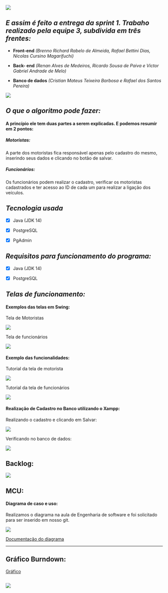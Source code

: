 ![](https://github.com/DevSlim001/PI_2020.2/blob/master/iconeFATEC.png)

## **_E assim é feito a entrega da sprint 1. Trabaho realizado pela equipe 3, subdivida em três frentes:_**

- **Front-end** *(Brenno Richard Rabelo de Almeida, Rafael Bettini Dias, Nicolas Cursino Magarifuchi)*

- **Back- end** *(Renan Alves de Medeiros, Ricardo Sousa de Paiva e Victor Gabriel Andrade de Melo)*

- **Banco de dados** *(Cristian Mateus Teixeira Barbosa e Rafael dos Santos Pereira)*




![](https://github.com/DevSlim001/PI_2020.2/blob/Sprint1/Logopit_1602980548129.png)

## **_O que o algoritmo pode fazer:_** 

#### A princípio ele tem duas partes a serem explicadas. E podemos resumir em 2 pontos:

##### Motoristas:
A parte dos motoristas fica responsável apenas pelo cadastro do mesmo, inserindo seus dados e clicando no botão de salvar.


##### Funcionários:
Os funcionários podem realizar o cadastro, verificar os motoristas cadastrados e ter acesso ao ID de cada um para realizar a ligação dos veículos. 

## **_Tecnologia usada_**

- [X] Java (JDK 14)
- [X] PostgreSQL
- [X] PgAdmin



## **_Requisitos para funcionamento do programa:_**

- [X] Java (JDK 14)
- [X] PostgreSQL


## **_Telas de funcionamento:_**

#### Exemplos das telas em Swing:
Tela de Motoristas

![](https://github.com/DevSlim001/PI_2020.2/blob/Sprint1/CadastroMotoristas.png)


Tela de funcionários

![](https://github.com/DevSlim001/PI_2020.2/blob/Sprint1/Cadastro_pesquisaFuncinário.png)

#### Exemplo das funcionalidades:

Tutorial da tela de motorista

![](https://github.com/DevSlim001/PI_2020.2/blob/Sprint1/TutorialMotoristas.png)


Tutorial da tela de funcionários

![](https://github.com/DevSlim001/PI_2020.2/blob/Sprint1/Tutorial_funcionário.png)

#### Realização de Cadastro no Banco utilizando o Xampp:

Realizando o cadastro e clicando em Salvar:

![](https://github.com/DevSlim001/PI_2020.2/blob/Sprint1/exemploCadastro.png)

Verificando no banco de dados:

![](https://github.com/DevSlim001/PI_2020.2/blob/Sprint1/Provadecadastro.png)

## Backlog:

![](https://github.com/DevSlim001/PI_2020.2/blob/master/Backlogadm.png)

## MCU:

#### Diagrama de caso e uso:

Realizamos o diagrama na aula de Engenharia de software e foi solicitado para ser inserido em nosso git.

![](https://github.com/DevSlim001/PI_2020.2/blob/master/assets/DiagramaMCU.png)

[Documentação do diagrama](https://github.com/DevSlim001/PI_2020.2/blob/master/assets/Nome%20do%20Caso%20de%20Uso.pdf)

-------------------------------------------------------------------------------------------------------------------------

## Gráfico Burndown:

[Gráfico](https://github.com/DevSlim001/PI_2020.2/blob/Sprint1/GraficoBurndown.xlsm)

![](https://github.com/DevSlim001/PI_2020.2/blob/Sprint1/GraficoBurdowncerto.png)
-------------------------------------------------------------------------------------------------------------------------


